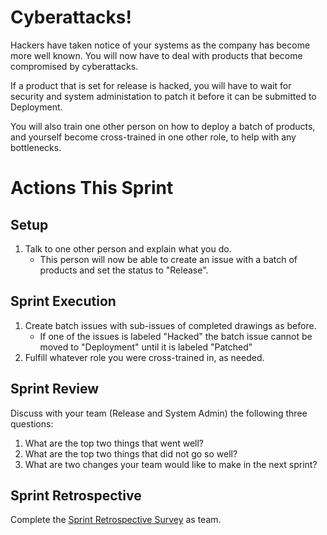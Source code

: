 # Cyberattacks!
Hackers have taken notice of your systems as the company has become more well known. You will now have to deal with products that become compromised by cyberattacks.

If a product that is set for release is hacked, you will have to wait for security and system administation to patch it before it can be submitted to Deployment.

You will also train one other person on how to deploy a batch of products, and yourself become cross-trained in one other role, to help with any bottlenecks.

# Actions This Sprint
## Setup
1. Talk to one other person and explain what you do.
   - This person will now be able to create an issue with a batch of products and set the status to "Release".

## Sprint Execution
1. Create batch issues with sub-issues of completed drawings as before.
    - If one of the issues is labeled "Hacked" the batch issue cannot be moved to "Deployment" until it is labeled "Patched"
1. Fulfill whatever role you were cross-trained in, as needed.

## Sprint Review
Discuss with your team (Release and System Admin) the following three questions:
1. What are the top two things that went well?
1. What are the top two things that did not go so well?
1. What are two changes your team would like to make in the next sprint?

## Sprint Retrospective
Complete the [Sprint Retrospective Survey](https://uleth.qualtrics.com/jfe/form/SV_8rkRs9SYq0ddBt4) as team.
